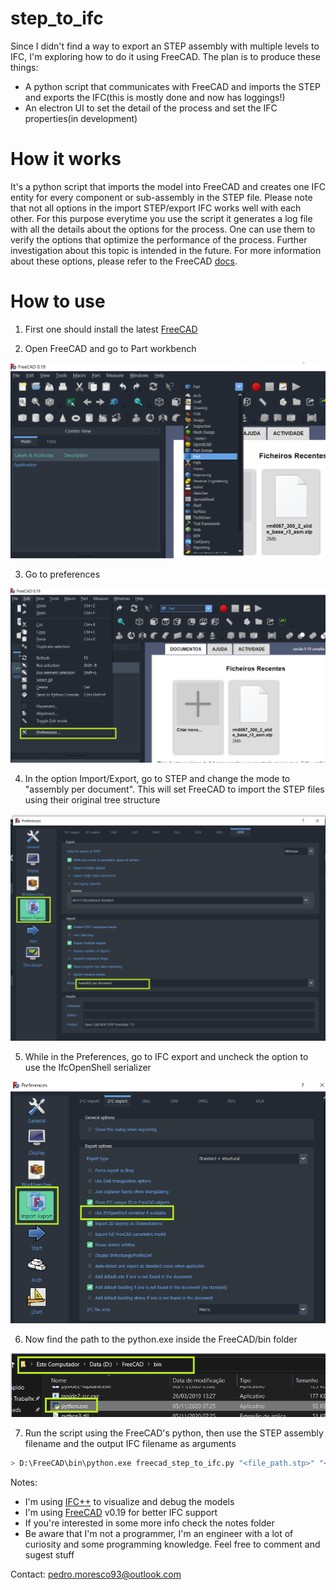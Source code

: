 # **step_to_ifc**

Since I didn't find a way to export an STEP assembly with multiple levels to IFC, I'm exploring how to do it using FreeCAD.
The plan is to produce these things:

- A python script that communicates with FreeCAD and imports the STEP and exports the IFC(this is mostly done and now has loggings!)
- An electron UI to set the detail of the process and set the IFC properties(in development)

# How it works

It's a python script that imports the model into FreeCAD and creates one IFC entity for every component or sub-assembly in the STEP file.
Please note that not all options in the import STEP/export IFC works well with each other. For this purpose everytime you use the script it generates a log file with all the details about the options for the process. One can use them to verify the options that optimize the performance of the process. Further investigation about this topic is intended in the future. For more information about these options, please refer to the FreeCAD [docs](https://wiki.freecadweb.org/Import_Export_Preferences).

# How to use

1. First one should install the latest [FreeCAD](https://www.freecadweb.org/)

2. Open FreeCAD and go to Part workbench

![alt text](img/change_workbench.png)

3. Go to preferences

![alt text](img/change_preference.png)

4. In the option Import/Export, go to STEP and change the mode to "assembly per document". This will set FreeCAD to import the STEP files using their original tree structure

![alt text](img/change_step_preference.png)

5. While in the Preferences, go to IFC export and uncheck the option to use the IfcOpenShell serializer

![alt text](img/uncheck_ifcopenshell.png)

6. Now find the path to the python.exe inside the FreeCAD/bin folder

![alt text](img/freecad_python_path.png)

7. Run the script using the FreeCAD's python, then use the STEP assembly filename and the output IFC filename as arguments

```bash
> D:\FreeCAD\bin\python.exe freecad_step_to_ifc.py "<file_path.stp>" "<file_path.ifc>"
```

Notes: 

- I'm using [IFC++](https://ifcquery.com/) to visualize and debug the models
- I'm using [FreeCAD](https://www.freecadweb.org/) v0.19 for better IFC support
- If you're interested in some more info check the notes folder 
- Be aware that I'm not a programmer, I'm an engineer with a lot of curiosity and some programming knowledge. Feel free to comment and sugest stuff

Contact: pedro.moresco93@outlook.com
